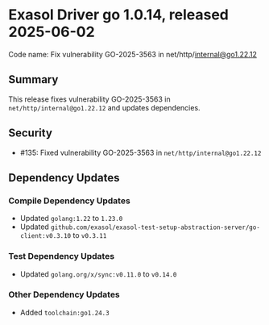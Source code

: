 # Exasol Driver go 1.0.14, released 2025-06-02

Code name: Fix vulnerability GO-2025-3563 in net/http/internal@go1.22.12

## Summary

This release fixes vulnerability GO-2025-3563 in `net/http/internal@go1.22.12` and updates dependencies.

## Security

* #135: Fixed vulnerability GO-2025-3563 in `net/http/internal@go1.22.12`

## Dependency Updates

### Compile Dependency Updates

* Updated `golang:1.22` to `1.23.0`
* Updated `github.com/exasol/exasol-test-setup-abstraction-server/go-client:v0.3.10` to `v0.3.11`

### Test Dependency Updates

* Updated `golang.org/x/sync:v0.11.0` to `v0.14.0`

### Other Dependency Updates

* Added `toolchain:go1.24.3`
